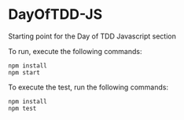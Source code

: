 # DayOfTDD-JS
Starting point for the Day of TDD Javascript section

To run, execute the following commands:
```
npm install
npm start
```

To execute the test, run the following commands:
```
npm install
npm test
```
